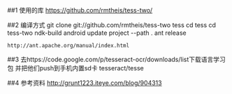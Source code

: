 ##1 使用的库
    https://github.com/rmtheis/tess-two/

##2 编译方式
    git clone git://github.com/rmtheis/tess-two tess
    cd tess
    cd tess-two
    ndk-build
    android update project --path .
    ant release

    http://ant.apache.org/manual/index.html​

##3 去https://code.google.com/p/tesseract-ocr/downloads/list下载语言学习包
    并把他们push到手机内置sd卡 tesseract/tesse​

##4 参考资料
    http://grunt1223.iteye.com/blog/904313​